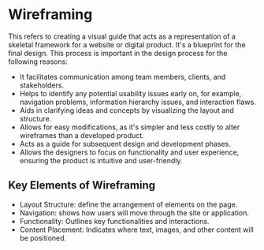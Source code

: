 # Wireframing
This refers to creating a visual guide that acts as a representation of a skeletal framework for a website or digital product. It's a blueprint for the final design.
This process is important in the design process for the following reasons:  
- It facilitates communication among team members, clients, and stakeholders.
- Helps to identify any potential usability issues early on, for example, navigation problems, information hierarchy issues, and interaction flaws.
- Aids in clarifying ideas and concepts by visualizing the layout and structure.
- Allows for easy modifications, as it's simpler and less costly to alter wireframes than a developed product.
- Acts as a guide for subsequent design and development phases.
- Allows the designers to focus on functionality and user experience, ensuring the product is intuitive and user-friendly.

## Key Elements of Wireframing
- Layout Structure:  define the arrangement of elements on the page.
- Navigation: shows how users will move through the site or application.
- Functionality: Outlines key functionalities and interactions.
- Content Placement: Indicates where text, images, and other content will be positioned.
